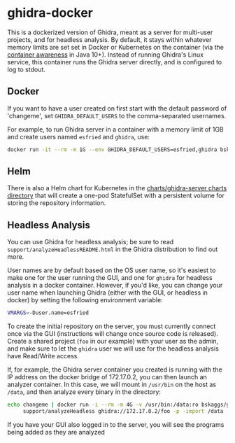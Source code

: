 # ghidra-docker

This is a dockerized version of Ghidra, meant as a server for multi-user
projects, and for headless analysis.  By default, it stays within whatever
memory limits are set set in Docker or Kubernetes on the container (via the
[container
awareness](https://blog.docker.com/2018/04/improved-docker-container-integration-with-java-10/)
in Java 10+). Instead of running Ghidra's Linux service, this container runs
the Ghidra server directly, and is configured to log to stdout.

## Docker

If you want to have a user created on first start with the default password of
'changeme', set `GHIDRA_DEFAULT_USERS` to the comma-separated usernames.

For example, to run Ghidra server in a container with a memory limit of 1GB and
create users named `esfried` and `ghidra`, use:

```bash
docker run -it --rm -m 1G --env GHIDRA_DEFAULT_USERS=esfried,ghidra bskaggs/ghidra
```

## Helm

There is also a Helm chart for Kubernetes in the [charts/ghidra-server charts
directory](/charts/ghidra-server) that will create a one-pod StatefulSet with a
persistent volume for storing the repository information.

## Headless Analysis

You can use Ghidra for headless analysis; be sure to read
`support/analyzeHeadlessREADME.html` in the Ghidra distribution to find out
more.

User names are by default based on the OS user name, so it's easiest to make one
for the user running the GUI, and one for `ghidra` for headless analysis in a docker
container.  However, if you'd like, you can change your user name when launching
Ghidra (either with the GUI, or headless in docker) by setting the following
environment variable:

```bash
VMARGS=-Duser.name=esfried
```

To create the initial repository on the server, you must currently connect once
via the GUI (instructions will change once source code is released).  Create a
shared project (`foo` in our example) with your user as the admin, and make sure
to let the `ghidra` user we will use for the headless analysis have Read/Write
access.  

If, for example, the Ghidra server container you created is running with the IP
address on the docker bridge of 172.17.0.2, you can then launch an analyzer
container.  In this case, we will mount in `/usr/bin` on the host as `/data`,
and then analyze every binary in the directory:

```bash
echo changeme | docker run -i --rm -m 4G -v /usr/bin:/data:ro bskaggs/ghidra \
     support/analyzeHeadless ghidra://172.17.0.2/foo -p -import /data
```

If you have your GUI also logged in to the server, you will see the programs
being added as they are analyzed